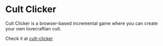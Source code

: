 # Cult Clicker
Cult Clicker is a browser-based incremental game where you can create your own lovecraftian cult.

Check it at [cult-clicker](https://drcrow.github.io/cult-clicker/)
